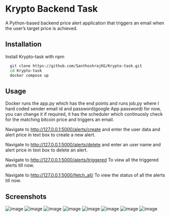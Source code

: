 
# Krypto Backend Task

A Python-based backend price alert application that triggers an email when the user’s target price is achieved.






## Installation

Install Krypto-task with npm

```bash
  git clone https://github.com/SanthoshrajKG/Krypto-task.git
  cd Krypto-task
  docker compose up
```

    
## Usage

Docker runs the app.py which has the end points and runs job.py where I hard coded sender email id and password(google App password) for now, you can change it if required, it has the scheduler which continuosly check for the matching bitcoin price and triggers an email.

Navigate to http://127.0.0.1:5000/alerts/create and enter the user data and alert price in text box to create a new alert.

Navigate to http://127.0.0.1:5000/alerts/delete and enter an user name and alert price in text box to delete an alert.

Navigate to http://127.0.0.1:5000/alerts/triggered To view all the triggered alerts till now.

Navigate to http://127.0.0.1:5000/fetch_all/ To view the status of all the alerts till now.

## Screenshots
![image](https://user-images.githubusercontent.com/87854476/184536958-ea5eec13-aa9c-46d4-91fb-5be752a6727c.png)
![image](https://user-images.githubusercontent.com/87854476/184536966-f66fcf25-c9b8-4c43-847a-680a102af316.png)
![image](https://user-images.githubusercontent.com/87854476/184536998-691876d7-4973-4422-8e14-da57a4eae738.png)
![image](https://user-images.githubusercontent.com/87854476/184537052-d4022dc7-d1a8-487e-ab92-2e8ba1fbe1fb.png)
![image](https://user-images.githubusercontent.com/87854476/184537059-61a83d33-0232-497d-8015-8092f5dc793d.png)
![image](https://user-images.githubusercontent.com/87854476/184537097-f86215f2-da3f-498c-8f6d-9c3d5fa282d8.png)
![image](https://user-images.githubusercontent.com/87854476/184537117-89152322-22b7-42d3-b7c9-d4f5be0e7deb.png)
![image](https://user-images.githubusercontent.com/87854476/184537177-a9753044-f27c-4121-a21e-0faef4697afc.png)






